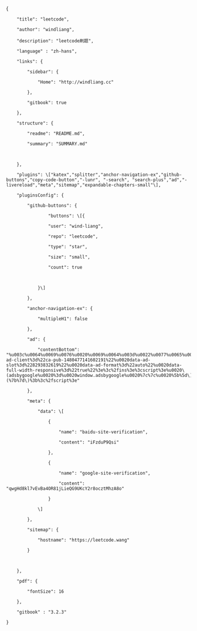 {

        "title": "leetcode",

        "author": "windliang",

        "description": "leetcode刷题",

        "language" : "zh-hans", 

        "links": {

            "sidebar": {

                "Home": "http://windliang.cc"

            },

            "gitbook": true

        },

        "structure": {

            "readme": "README.md",

            "summary": "SUMMARY.md"



        }, 

        "plugins": \["katex","splitter","anchor-navigation-ex","github-buttons","copy-code-button","-lunr", "-search", "search-plus","ad","-livereload","meta","sitemap","expandable-chapters-small"\],

        "pluginsConfig": {

            "github-buttons": {

                    "buttons": \[{

                    "user": "wind-liang",

                    "repo": "leetcode",

                    "type": "star",

                    "size": "small",

                    "count": true

                    

                }\]

            },

            "anchor-navigation-ex": {

                "multipleH1": false

            },

            "ad": {

                "contentBottom": "%u003c%u0064%u0069%u0076%u0020%u0069%u0064%u003d%u0022%u0077%u0065%u0063%u0068%u0061%u0074%u005f%u0073%u0075%u0062%u0073%u0063%u0072%u0069%u0062%u0065%u0072%u0022%u0020%u0073%u0074%u0079%u006c%u0065%u003d%u0022%u0064%u0069%u0073%u0070%u006c%u0061%u0079%u003a%u0020%u0062%u006c%u006f%u0063%u006b%u003b%u0020%u0070%u0061%u0064%u0064%u0069%u006e%u0067%u003a%u0020%u0031%u0030%u0070%u0078%u0020%u0030%u003b%u0020%u006d%u0061%u0072%u0067%u0069%u006e%u003a%u0020%u0032%u0030%u0070%u0078%u0020%u0061%u0075%u0074%u006f%u003b%u0020%u0077%u0069%u0064%u0074%u0068%u003a%u0020%u0031%u0030%u0030%u0025%u003b%u0020%u0074%u0065%u0078%u0074%u002d%u0061%u006c%u0069%u0067%u006e%u003a%u0020%u0063%u0065%u006e%u0074%u0065%u0072%u0022%u003e%u000a%u0020%u0020%u0020%u0020%u0020%u0020%u0020%u0020%u003c%u0069%u006d%u0067%u0020%u0069%u0064%u003d%u0022%u0077%u0065%u0063%u0068%u0061%u0074%u005f%u0073%u0075%u0062%u0073%u0063%u0072%u0069%u0062%u0065%u0072%u005f%u0071%u0063%u006f%u0064%u0065%u0022%u0020%u0073%u0072%u0063%u003d%u0022%u0068%u0074%u0074%u0070%u0073%u003a%u002f%u002f%u0077%u0069%u006e%u0064%u006c%u0069%u0061%u006e%u0067%u002e%u006f%u0073%u0073%u002d%u0063%u006e%u002d%u0062%u0065%u0069%u006a%u0069%u006e%u0067%u002e%u0061%u006c%u0069%u0079%u0075%u006e%u0063%u0073%u002e%u0063%u006f%u006d%u002f%u0077%u0065%u0063%u0068%u0061%u0074%u002e%u006a%u0070%u0067%u0022%u0020%u0061%u006c%u0074%u003d%u0022%u0077%u0069%u006e%u0064%u006c%u0069%u0061%u006e%u0067%u0020%u0077%u0065%u0063%u0068%u0061%u0074%u0022%u0020%u0073%u0074%u0079%u006c%u0065%u003d%u0022%u0077%u0069%u0064%u0074%u0068%u003a%u0020%u0032%u0030%u0030%u0070%u0078%u003b%u0020%u006d%u0061%u0078%u002d%u0077%u0069%u0064%u0074%u0068%u003a%u0020%u0031%u0030%u0030%u0025%u003b%u0022%u003e%u000a%u0020%u0020%u0020%u0020%u0020%u0020%u0020%u0020%u003c%u0062%u0072%u003e%u0020%u0020%u000a%u0020%u0020%u0020%u0020%u0020%u0020%u0020%u0020%u003c%u0064%u0069%u0076%u003e%u6dfb%u52a0%u597d%u53cb%u4e00%u8d77%u8fdb%u6b65%u007e%u003c%u002f%u0064%u0069%u0076%u003e%u0020%u003c%u0062%u0072%u003e%u000a%u0020%u0020%u0020%u0020%u0020%u0020%u0020%u0020%u0020%u003c%u0064%u0069%u0076%u003e%u5982%u679c%u89c9%u5f97%u6709%u5e2e%u52a9%u7684%u8bdd%uff0c%u5230%u9875%u9762%u6700%u4e0a%u8fb9%u8bb0%u5f97%u7ed9%u4e00%u4e2a%u0020%u0073%u0074%u0061%u0072%u0020%u54e6%u0020%u005e%u0020%u005e%u003c%u002f%u0064%u0069%u0076%u003e%u000a%u0020%u0020%u0020%u0020%u0020%u0020%u0020%u0020%u003c%u002f%u0064%u0069%u0076%u003e%3cscript%u0020async%u0020src%3d%22https%3a%2f%2fpagead2.googlesyndication.com%2fpagead%2fjs%2fadsbygoogle.js%22%3e%3c%2fscript%3e%3cins%u0020class%3d%22adsbygoogle%22%u0020style%3d%22display%3ablock%22%u0020data-ad-client%3d%22ca-pub-1480477141602191%22%u0020data-ad-slot%3d%228293832619%22%u0020data-ad-format%3d%22auto%22%u0020data-full-width-responsive%3d%22true%22%3e%3c%2fins%3e%3cscript%3e%u0020\(adsbygoogle%u0020%3d%u0020window.adsbygoogle%u0020%7c%7c%u0020%5b%5d\).push\(%7b%7d\)%3b%3c%2fscript%3e"

            },

            "meta": {

                "data": \[

                    {

                        "name": "baidu-site-verification",

                        "content": "iFzduP9Qsi"

                    },

                    {

                        "name": "google-site-verification",

                        "content": "qwgHd8kl7vEvBa4OR81jLieQG9UKcY2r8ocztMhzA8o"

                    }

                \]

            },

            "sitemap": {

                "hostname": "https://leetcode.wang"

            }

            

        },

        "pdf": {

            "fontSize": 16

        },   

        "gitbook" : "3.2.3"

    }

